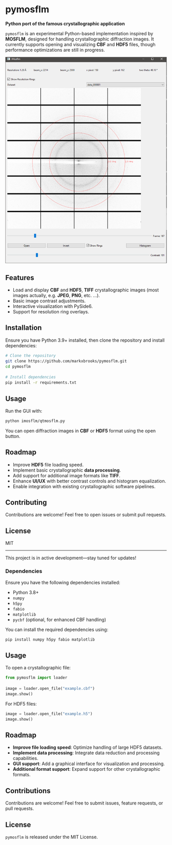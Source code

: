 # pymosflm

**Python port of the famous crystallographic application**

`pymosflm` is an experimental Python-based implementation inspired by **MOSFLM**, designed for handling crystallographic diffraction images. It currently supports opening and visualizing **CBF** and **HDF5** files, though performance optimizations are still in progress.

![Screenshot](resources/screenshot1.png)

## Features
- Load and display **CBF** and **HDF5**, **TIFF** crystallographic images (most images actually, e.g. **JPEG**, **PNG**, etc. ...).
- Basic image contrast adjustments.
- Interactive visualization with PySide6.
- Support for resolution ring overlays.

## Installation

Ensure you have Python 3.9+ installed, then clone the repository and install dependencies:

```sh
# Clone the repository
git clone https://github.com/markxbrooks/pymosflm.git
cd pymosflm

# Install dependencies
pip install -r requirements.txt
```

## Usage

Run the GUI with:

```sh
python imosflm/qtmosflm.py
```

You can open diffraction images in **CBF** or **HDF5** format using the open button.

## Roadmap
- Improve **HDF5** file loading speed.
- Implement basic crystallographic **data processing**.
- Add support for additional image formats like **TIFF**.
- Enhance **UI/UX** with better contrast controls and histogram equalization.
- Enable integration with existing crystallographic software pipelines.

## Contributing

Contributions are welcome! Feel free to open issues or submit pull requests.

## License

MIT

---

This project is in active development—stay tuned for updates!

### Dependencies
Ensure you have the following dependencies installed:

- Python 3.8+
- `numpy`
- `h5py`
- `fabio`
- `matplotlib`
- `pycbf` (optional, for enhanced CBF handling)

You can install the required dependencies using:
```sh
pip install numpy h5py fabio matplotlib
```

## Usage

To open a crystallographic file:
```python
from pymosflm import loader

image = loader.open_file("example.cbf")
image.show()
```

For HDF5 files:
```python
image = loader.open_file("example.h5")
image.show()
```

## Roadmap

- **Improve file loading speed**: Optimize handling of large HDF5 datasets.
- **Implement data processing**: Integrate data reduction and processing capabilities.
- **GUI support**: Add a graphical interface for visualization and processing.
- **Additional format support**: Expand support for other crystallographic formats.

## Contributions

Contributions are welcome! Feel free to submit issues, feature requests, or pull requests.

## License

`pymosflm` is released under the MIT License.




